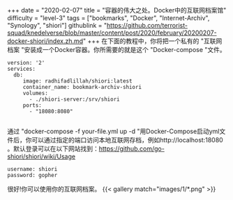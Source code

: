 +++
date = "2020-02-07"
title = "容器的伟大之处。Docker中的互联网档案馆"
difficulty = "level-3"
tags = ["bookmarks", "Docker", "Internet-Archiv", "Synology", "shiori"]
githublink = "https://github.com/terrorist-squad/knedelverse/blob/master/content/post/2020/february/20200207-docker-shiori/index.zh.md"
+++
在下面的教程中，你将把一个私有的 "互联网档案 "安装成一个Docker容器。你所需要的就是这个 "Docker-compose "文件。
```
version: '2'
services:
  db:
     image: radhifadlillah/shiori:latest
     container_name: bookmark-archiv-shiori
     volumes:
       - ./shiori-server:/srv/shiori
     ports:
       - "18080:8080"


```
通过 "docker-compose -f your-file.yml up -d "用Docker-Compose启动yml文件后，你可以通过指定的端口访问本地互联网存档，例如http://localhost:18080 。默认登录可以在以下网站找到：https://github.com/go-shiori/shiori/wiki/Usage
```
username: shiori
password: gopher

```
很好!你可以使用你的互联网档案。
{{< gallery match="images/1/*.png" >}}